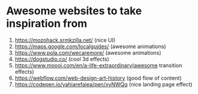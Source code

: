 # Awesome websites to take inspiration from

1. https://mozohack.srmkzilla.net/ (nice UI)
2. https://maps.google.com/localguides/ (awesome animations)
3. https://www.pola.com/wecaremore/ (awesome animations)
4. https://dogstudio.co/ (cool 3d effects)
5. https://www.moooi.com/en/a-life-extraordinary(awesome transition effects)
6. https://webflow.com/web-design-art-history (good flow of content)
7. https://codepen.io/yahiarefaiea/pen/xyNWQq (nice landing page effect)
